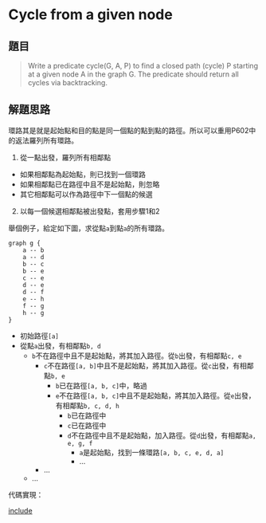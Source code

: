 # Cycle from a given node

## 題目

> Write a predicate cycle(G, A, P) to find a closed path (cycle) P starting at a given node A in the graph G. The predicate should return all cycles via backtracking.

## 解題思路

環路其是就是起始點和目的點是同一個點的點到點的路徑。所以可以重用P602中的返法羅列所有環路。


1. 從一點出發，羅列所有相鄰點
  * 如果相鄰點為起始點，則已找到一個環路
  * 如果相鄰點已在路徑中且不是起始點，則忽略
  * 其它相鄰點可以作為路徑中下一個點的候選
2. 以每一個候選相鄰點被出發點，套用步驟1和2

舉個例子，給定如下圖，求從點`a`到點`a`的所有環路。

```plantuml
graph g {
    a -- b
    a -- d
    b -- c
    b -- e
    c -- e
    d -- e
    d -- f
    e -- h
    f -- g
    h -- g
}
```
* 初始路徑`[a]`
* 從點`a`出發，有相鄰點`b, d`
  * `b`不在路徑中且不是起始點，將其加入路徑。從`b`出發，有相鄰點`c, e`
    * `c`不在路徑`[a, b]`中且不是起始點，將其加入路徑。從`c`出發，有相鄰點`b, e`
      * `b`已在路徑`[a, b, c]`中，略過
      * `e`不在路徑`[a, b, c]`中且不是起始點，將其加入路徑。從`e`出發，有相鄰點`b, c, d, h`
        * `b`已在路徑中
        * `c`已在路徑中
        * `d`不在路徑中且不是起始點，加入路徑。從`d`出發，有相鄰點`a, e, g, f`
          * `a`是起始點，找到一條環路`[a, b, c, e, d, a]`
          * ...
    * ...
  * ...

代碼實現：

[include](../../../python99/graph/p603.py)